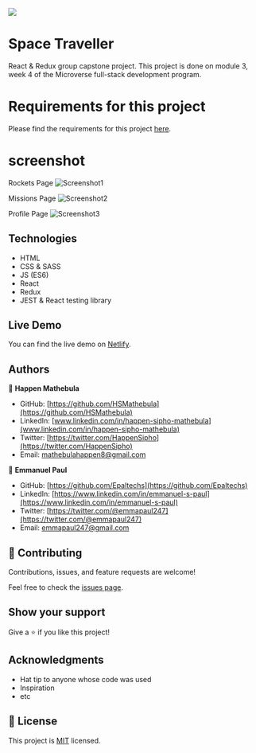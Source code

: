 ![](https://img.shields.io/badge/Microverse-blueviolet)

# Space Traveller
React & Redux group capstone project. This project is done on module 3, week 4 of the Microverse full-stack development program.


# Requirements for this project

Please find the requirements for this project [here](https://github.com/microverseinc/curriculum-react-redux/blob/main/group-project/project_space_travelers_hub.md).

# screenshot 
Rockets Page
![Screenshot1](src/assets/demo3.jpg)

Missions Page
![Screenshot2](src/assets/demo1.jpg)

Profile Page
![Screenshot3](src/assets/demo2.jpg)


## Technologies

- HTML
- CSS & SASS
- JS (ES6)
- React
- Redux
- JEST & React testing library

## Live Demo
You can find the live demo on [Netlify](https://starlit-kashata-f9136c.netlify.app). 


## Authors

👤 **Happen Mathebula**

- GitHub: [https://github.com/HSMathebula](https://github.com/HSMathebula)
- LinkedIn: [www.linkedin.com/in/happen-sipho-mathebula](www.linkedin.com/in/happen-sipho-mathebula)
- Twitter: [https://twitter.com/HappenSipho](https://twitter.com/HappenSipho)
- Email: [mathebulahappen8@gmail.com](mailto:mathebulahappen8@gmail.com)


👤 **Emmanuel Paul**

- GitHub: [https://github.com/Epaltechs](https://github.com/Epaltechs)
- LinkedIn: [https://www.linkedin.com/in/emmanuel-s-paul](https://www.linkedin.com/in/emmanuel-s-paul)
- Twitter: [https://twitter.com/@emmapaul247](https://twitter.com/@emmapaul247)
- Email: [emmapaul247@gmail.com](mailto:emmapaul247@gmail.com)

## 🤝 Contributing

Contributions, issues, and feature requests are welcome!

Feel free to check the [issues page](../../issues/).

## Show your support

Give a ⭐️ if you like this project!

## Acknowledgments

- Hat tip to anyone whose code was used
- Inspiration
- etc

## 📝 License

This project is [MIT](LICENSE) licensed.
